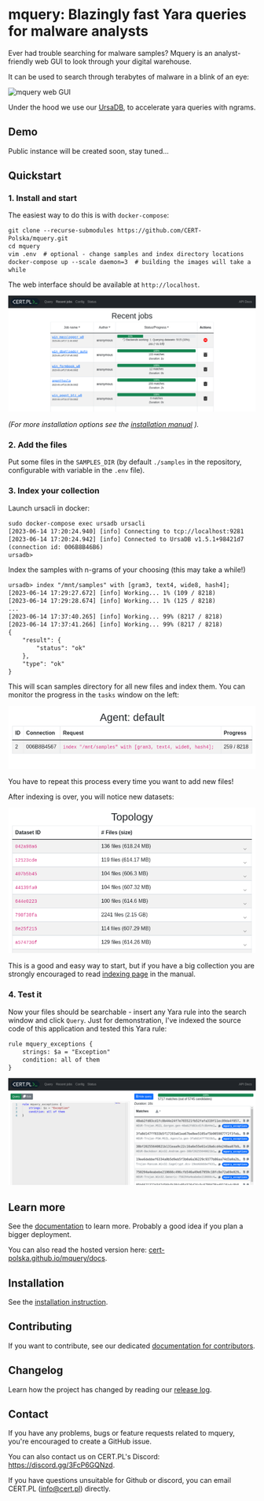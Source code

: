 # mquery: Blazingly fast Yara queries for malware analysts

Ever had trouble searching for malware samples? Mquery is an
analyst-friendly web GUI to look through your digital warehouse.

It can be used to search through terabytes of malware in a blink of an eye:

![mquery web GUI](docs/interface-v1.4.gif)

Under the hood we use our [UrsaDB](https://github.com/CERT-Polska/ursadb), to
accelerate yara queries with ngrams.

## Demo

Public instance will be created soon, stay tuned...

## Quickstart

### 1. Install and start

The easiest way to do this is with `docker-compose`:

```
git clone --recurse-submodules https://github.com/CERT-Polska/mquery.git
cd mquery
vim .env  # optional - change samples and index directory locations
docker-compose up --scale daemon=3  # building the images will take a while
```

The web interface should be available at `http://localhost`.

![](./docs/recent-jobs.png)

*(For more installation options see the [installation manual](./INSTALL.md) ).*

### 2. Add the files

Put some files in the `SAMPLES_DIR` (by default `./samples` in the repository,
configurable with variable in the `.env` file).

### 3. Index your collection

Launch ursacli in docker:

```shell
sudo docker-compose exec ursadb ursacli
[2023-06-14 17:20:24.940] [info] Connecting to tcp://localhost:9281
[2023-06-14 17:20:24.942] [info] Connected to UrsaDB v1.5.1+98421d7 (connection id: 006B8B46B6)
ursadb>
```

Index the samples with n-grams of your choosing (this may take a while!)

```shell
ursadb> index "/mnt/samples" with [gram3, text4, wide8, hash4];
[2023-06-14 17:29:27.672] [info] Working... 1% (109 / 8218)
[2023-06-14 17:29:28.674] [info] Working... 1% (125 / 8218)
...
[2023-06-14 17:37:40.265] [info] Working... 99% (8217 / 8218)
[2023-06-14 17:37:41.266] [info] Working... 99% (8217 / 8218)
{
    "result": {
        "status": "ok"
    },
    "type": "ok"
}
```


This will scan samples directory for all new files and index them. You can
monitor the progress in the `tasks` window on the left:

![](./docs/indexing.png)

You have to repeat this process every time you want to add new files!

After indexing is over, you will notice new datasets:

![](./docs/indexed-datasets.png)

This is a good and easy way to start, but if you have a big collection you are
strongly encouraged to read [indexing page](./docs/indexing.md) in the manual. 

### 4. Test it

Now your files should be searchable - insert any Yara rule into the search
window and click `Query`. Just for demonstration, I've indexed the source code
of this application and tested this Yara rule:

```
rule mquery_exceptions {
    strings: $a = "Exception"
    condition: all of them
}
```

![](./docs/query-window.png)

## Learn more

See the [documentation](./docs/README.md) to learn more. Probably a good idea
if you plan a bigger deployment.

You can also read the hosted version here:
[cert-polska.github.io/mquery/docs](https://cert-polska.github.io/mquery/docs).

## Installation

See the
[installation instruction](./INSTALL.md).

## Contributing

If you want to contribute, see our dedicated
[documentation for contributors](./CONTRIBUTING.md).

## Changelog

Learn how the project has changed by reading our
[release log](./RELEASES.md).

## Contact

If you have any problems, bugs or feature requests related to mquery, you're
encouraged to create a GitHub issue.

You can also contact us on CERT.PL's Discord: https://discord.gg/3FcP6GQNzd.

If you have questions unsuitable for Github or discord, you can email CERT.PL
(info@cert.pl) directly.
